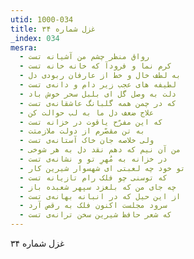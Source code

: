 ```yaml
---
utid: 1000-034
title: غزل شماره ۳۴
_index: 034
mesra:
  - رواق منظر چشم من آشیانه تست
  - کرم نما و فرودآ که خانه خانه تست
  - به لطف خال و خط از عارفان ربودی دل
  - لطیفه های عجب زیر دام و دانه‌ی تست
  - دلت به وصل گل ای بلبل سحر خوش باد
  - که در چمن همه گلبانگ عاشقانه‌ی تست
  - علاج ضعف دل ما به لب حوالت کن
  - که این مفرّح یاقوت در خزانه تست
  - به تن مقصّرم از دولت ملازمتت
  - ولی خلاصه جان خاک آستانه‌ی تست
  - من آن نیم که دهم نقد دل به هر شوخی
  - در خزانه به مُهرِ تو و نشانه‌ی تست
  - تو خود چه لعبتی‌ ای شهسوار شیرین کار
  - که توسنی چو فلک رام تازیانه تست
  - چه جای من که بلغزد سپهر شعبده باز
  - از این حیل که در انبانه بهانه‌ی تست
  - سرود مجلست اکنون فلک به رقص آرد
  - که شعر حافظ شیرین سخن ترانه‌ی تست
---
```

غزل شماره ۳۴
